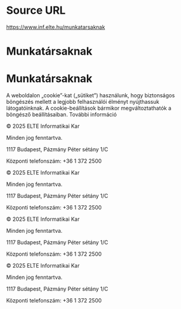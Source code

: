 # Source URL
https://www.inf.elte.hu/munkatarsaknak

# Munkatársaknak
# Munkatársaknak
A weboldalon „cookie”-kat („sütiket”) használunk, hogy biztonságos böngészés mellett a legjobb felhasználói élményt nyújthassuk látogatóinknak. A cookie-beállítások bármikor megváltoztathatók a böngésző beállításaiban. További információ

© 2025 ELTE Informatikai Kar

Minden jog fenntartva.

1117 Budapest, Pázmány Péter sétány 1/C

Központi telefonszám: +36 1 372 2500

© 2025 ELTE Informatikai Kar

Minden jog fenntartva.

1117 Budapest, Pázmány Péter sétány 1/C

Központi telefonszám: +36 1 372 2500

© 2025 ELTE Informatikai Kar

Minden jog fenntartva.

1117 Budapest, Pázmány Péter sétány 1/C

Központi telefonszám: +36 1 372 2500

© 2025 ELTE Informatikai Kar

Minden jog fenntartva.

1117 Budapest, Pázmány Péter sétány 1/C

Központi telefonszám: +36 1 372 2500
